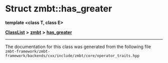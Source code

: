 

# Struct zmbt::has\_greater

**template &lt;class T, class E&gt;**



[**ClassList**](annotated.md) **>** [**zmbt**](namespacezmbt.md) **>** [**has\_greater**](structzmbt_1_1has__greater.md)







































































------------------------------
The documentation for this class was generated from the following file `zmbt-framework/zmbt-framework/backends/cxx/include/zmbt/core/operator_traits.hpp`

